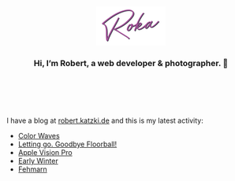 <div align="center">
  <br>
  <br>
  <br>
  <br>
  <a href="https://robert.katzki.de/">
    <img width="140" src="https://github.com/ro-ka/ro-ka/blob/master/logo.svg" alt="Roka">
  </a>
  <br>
  <h3>Hi, I’m Robert, a web developer & photographer. 👋</h3>
 
  <br>
  <br>
  <br>
  <br>
</div>

I have a blog at [robert.katzki.de](https://robert.katzki.de/) and this is my latest activity:
<!-- BLOG-POST-LIST:START -->
- [Color Waves](https://robert.katzki.de/photos/2024/color-waves)
- [Letting go. Goodbye Floorball!](https://robert.katzki.de/posts/letting-go-goodbye-floorball)
- [Apple Vision Pro](https://robert.katzki.de/posts/apple-vision-pro)
- [Early Winter](https://robert.katzki.de/photos/2023/early-winter)
- [Fehmarn](https://robert.katzki.de/photos/2023/fehmarn)
<!-- BLOG-POST-LIST:END -->
